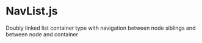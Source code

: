 NavList.js
==========

Doubly linked list container type with navigation between node siblings and between node and container

